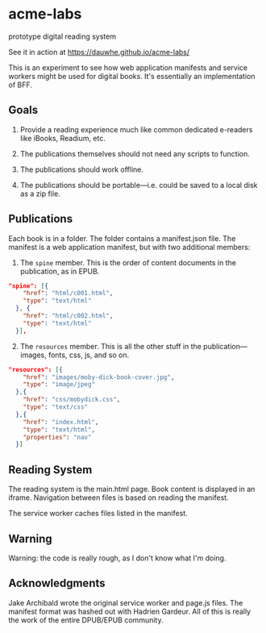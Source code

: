 # acme-labs
prototype digital reading system

See it in action at https://dauwhe.github.io/acme-labs/

This is an experiment to see how web application manifests and service workers might be used for digital books. It's essentially an implementation of BFF. 




## Goals

1. Provide a reading experience much like common dedicated e-readers like iBooks, Readium, etc.

2. The publications themselves should not need any scripts to function. 

3. The publications should work offline.

4. The publications should be portable—i.e. could be saved to a local disk as a zip file.

## Publications

Each book is in a folder. The folder contains a manifest.json file. The manifest is a web application manifest, but with two additional members:

1. The `spine` member. This is the order of content documents in the publication, as in EPUB.

```json
"spine": [{
    "href": "html/c001.html",
    "type": "text/html"
  }, {
    "href": "html/c002.html",
    "type": "text/html"
  }],
```

2. The `resources` member. This is all the other stuff in the publication—images, fonts, css, js, and so on.


```json
"resources": [{
    "href": "images/moby-dick-book-cover.jpg",
    "type": "image/jpeg"
  },{
    "href": "css/mobydick.css",
    "type": "text/css"
  },{
    "href": "index.html",
    "type": "text/html",
    "properties": "nav"
  }]

```

## Reading System

The reading system is the main.html page. Book content is displayed in an iframe. Navigation between files is based on reading the manifest.

The service worker caches files listed in the manifest.

## Warning

Warning: the code is really rough, as I don't know what I'm doing.

## Acknowledgments

Jake Archibald wrote the original service worker and page.js files. The manifest format was hashed out with Hadrien Gardeur. All of this is really the work of the entire DPUB/EPUB community. 

